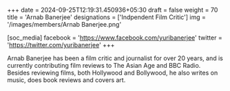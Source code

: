 +++
date = 2024-09-25T12:19:31.450936+05:30
draft = false
weight = 70
title = 'Arnab Banerjee'
designations = ['Indpendent Film Critic']
img = '/images/members/Arnab Banerjee.png'

[soc_media]
facebook = 'https://www.facebook.com/yuribanerjee'
twitter = 'https://twitter.com/yuribanerjee'
+++

Arnab Banerjee has been a film critic and journalist for over 20 years, and is currently contributing film reviews to The Asian Age and BBC Radio. Besides reviewing films, both Hollywood and Bollywood, he also writes on music, does book reviews and covers art.
